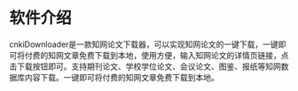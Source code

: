 # 软件介绍
cnkiDownloader是一款知网论文下载器，可以实现知网论文的一键下载，一键即可将付费的知网文章免费下载到本地，使用方便，输入知网论文的详情页链接，点击下载按钮即可。支持期刊论文、学校学位论文、会议论文、图鉴、报纸等知网数据库内容下载。一键即可将付费的知网文章免费下载到本地。
